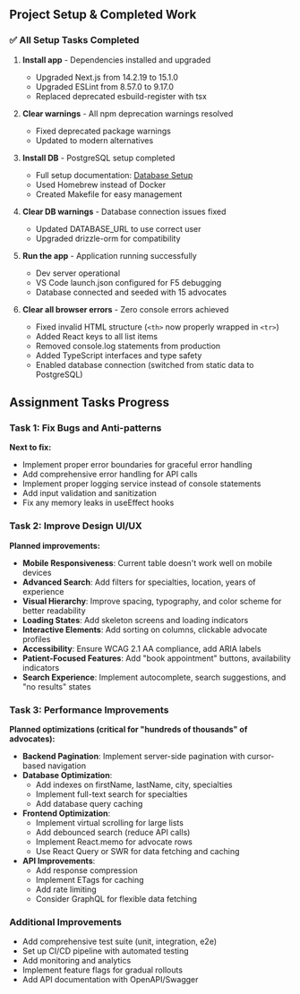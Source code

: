 ## Project Setup & Completed Work

### ✅ All Setup Tasks Completed

1. **Install app** - Dependencies installed and upgraded
   - Upgraded Next.js from 14.2.19 to 15.1.0
   - Upgraded ESLint from 8.57.0 to 9.17.0
   - Replaced deprecated esbuild-register with tsx

2. **Clear warnings** - All npm deprecation warnings resolved
   - Fixed deprecated package warnings
   - Updated to modern alternatives

3. **Install DB** - PostgreSQL setup completed
   - Full setup documentation: [Database Setup](./todos/database-setup.md)
   - Used Homebrew instead of Docker
   - Created Makefile for easy management

4. **Clear DB warnings** - Database connection issues fixed
   - Updated DATABASE_URL to use correct user
   - Upgraded drizzle-orm for compatibility

5. **Run the app** - Application running successfully
   - Dev server operational
   - VS Code launch.json configured for F5 debugging
   - Database connected and seeded with 15 advocates

6. **Clear all browser errors** - Zero console errors achieved
   - Fixed invalid HTML structure (`<th>` now properly wrapped in `<tr>`)
   - Added React keys to all list items
   - Removed console.log statements from production
   - Added TypeScript interfaces and type safety
   - Enabled database connection (switched from static data to PostgreSQL)

## Assignment Tasks Progress

### Task 1: Fix Bugs and Anti-patterns
**Next to fix:**
- Implement proper error boundaries for graceful error handling
- Add comprehensive error handling for API calls
- Implement proper logging service instead of console statements
- Add input validation and sanitization
- Fix any memory leaks in useEffect hooks

### Task 2: Improve Design UI/UX
**Planned improvements:**
- **Mobile Responsiveness**: Current table doesn't work well on mobile devices
- **Advanced Search**: Add filters for specialties, location, years of experience
- **Visual Hierarchy**: Improve spacing, typography, and color scheme for better readability
- **Loading States**: Add skeleton screens and loading indicators
- **Interactive Elements**: Add sorting on columns, clickable advocate profiles
- **Accessibility**: Ensure WCAG 2.1 AA compliance, add ARIA labels
- **Patient-Focused Features**: Add "book appointment" buttons, availability indicators
- **Search Experience**: Implement autocomplete, search suggestions, and "no results" states

### Task 3: Performance Improvements
**Planned optimizations (critical for "hundreds of thousands" of advocates):**
- **Backend Pagination**: Implement server-side pagination with cursor-based navigation
- **Database Optimization**: 
  - Add indexes on firstName, lastName, city, specialties
  - Implement full-text search for specialties
  - Add database query caching
- **Frontend Optimization**:
  - Implement virtual scrolling for large lists
  - Add debounced search (reduce API calls)
  - Implement React.memo for advocate rows
  - Use React Query or SWR for data fetching and caching
- **API Improvements**:
  - Add response compression
  - Implement ETags for caching
  - Add rate limiting
  - Consider GraphQL for flexible data fetching

### Additional Improvements
- Add comprehensive test suite (unit, integration, e2e)
- Set up CI/CD pipeline with automated testing
- Add monitoring and analytics
- Implement feature flags for gradual rollouts
- Add API documentation with OpenAPI/Swagger